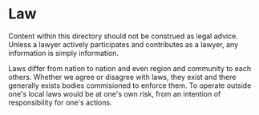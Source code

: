 Law
===

Content within this directory should not be construed as legal advice.  Unless a lawyer actively participates and contributes as a lawyer, any information is simply information.

Laws differ from nation to nation and even region and community to each others.  Whether we agree or disagree with laws, they exist and there generally exists bodies commisioned to enforce them.  To operate outside one's local laws would be at one's own risk, from an intention of responsibility for one's actions.
